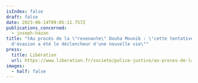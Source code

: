 ```yaml
---
isIndex: false
draft: false
date: 2023-06-14T09:05:11.757Z
publications_concerned:
  - joseph-hazan
title: "tAu procès de la \"revenante\" Douha Mounib : \"cette tentative
  d'évasion a été le déclencheur d'une nouvelle vie\""
press:
  title: Libération
  url: https://www.liberation.fr/societe/police-justice/au-proces-de-la-revenante-douha-mounib-cette-tentative-devasion-a-ete-le-declencheur-dune-nouvelle-vie-20230614_GIEG6NQVWNDUPLUPEF4Y6HKJGE/
images:
  - half: false
---
```

